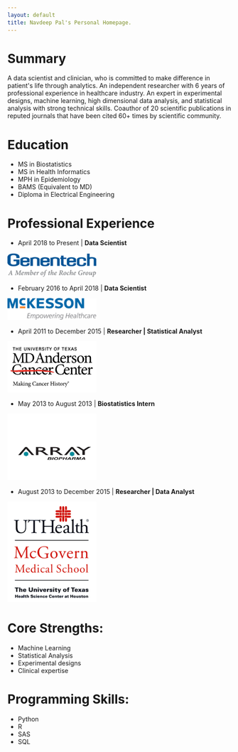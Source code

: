 ```yaml
---
layout: default
title: Navdeep Pal's Personal Homepage.
---
```


# Summary
A data scientist and clinician, who is committed to make difference in patient's life through analytics. An independent researcher with 6 years of professional experience in healthcare industry. An expert in experimental designs, machine learning, high dimensional data analysis, and statistical analysis with strong technical skills. Coauthor of 20 scientific publications in reputed journals that have been cited 60+ times by scientific community.

# Education
* MS in Biostatistics
* MS in Health Informatics
* MPH in Epidemiology
* BAMS (Equivalent to MD)
* Diploma in Electrical Engineering

# Professional Experience

* April 2018 to Present | **Data Scientist**
<img src="images/gene.png" alt="Mckesson" style="width: 200px;"/>

* February 2016 to April 2018 | **Data Scientist**
<img src="images/mck.png" alt="Mckesson" style="width: 200px;"/>

* April 2011 to December 2015 | **Researcher | Statistical Analyst**
<img src="images/md-anderson.jpg" alt="Mckesson" style="width: 200px;"/>

* May 2013 to August 2013 | **Biostatistics Intern**
<img src="images/array.png" alt="Mckesson" style="width: 200px;"/>

* August 2013 to December 2015 | **Researcher | Data Analyst**
<img src="images/utmed.png" alt="Mckesson" style="width: 200px;"/>


# Core Strengths:

* Machine Learning
* Statistical Analysis
* Experimental designs
* Clinical expertise

# Programming Skills:

* Python
* R
* SAS
* SQL
